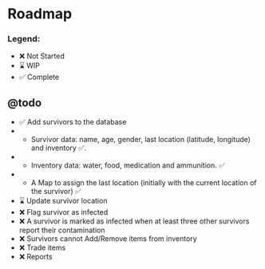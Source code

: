 # Roadmap

### Legend:

* :x: Not Started
* :hourglass: WIP
* :white_check_mark: Complete

## @todo

* :white_check_mark: Add survivors to the database
* * Survivor data: name, age, gender, last location (latitude, longitude) and inventory :white_check_mark:.
* * Inventory data: water, food, medication and ammunition. :white_check_mark:
* * A Map to assign the last location (initially with the current location of the survivor) :white_check_mark:
* :hourglass: Update survivor location
* :x: Flag survivor as infected
* :x: A survivor is marked as infected when at least three other survivors report their contamination
* :x: Survivors cannot Add/Remove items from inventory
* :x: Trade items
* :x: Reports

